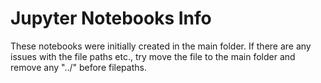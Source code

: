 # Jupyter Notebooks Info
These notebooks were initially created in the main folder. If there are any issues with the file paths etc., try move the file to the main folder and remove any "../" before filepaths.
